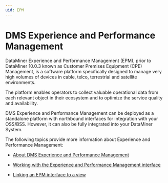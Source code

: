 ```yaml
---
uid: EPM
---
```


# DMS Experience and Performance Management

DataMiner Experience and Performance Management (EPM), prior to DataMiner 10.0.3 known as Customer Premises Equipment (CPE) Management, is a software platform specifically designed to manage very high volumes of devices in cable, telco, terrestrial and satellite environments.

The platform enables operators to collect valuable operational data from each relevant object in their ecosystem and to optimize the service quality and availability.

DMS Experience and Performance Management can be deployed as a standalone platform with northbound interfaces for integration with your OSS/BSS. However, it can also be fully integrated into your DataMiner System.

The following topics provide more information about Experience and Performance Management:

- [About DMS Experience and Performance Management](About_DMS_Experience_and_Performance_Management.md)

- [Working with the Experience and Performance Management interface](Working_with_the_Experience_and_Performance_Management_interface.md)

- [Linking an EPM interface to a view](Linking_an_EPM_interface_to_a_view.md)
